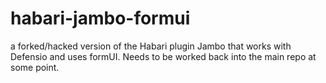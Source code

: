habari-jambo-formui
===================

a forked/hacked version of the Habari plugin Jambo that works with Defensio and uses formUI. Needs to be worked back into the main repo at some point.